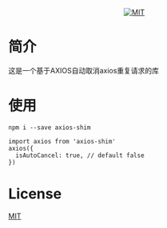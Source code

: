 <div align="center">

[![MIT](https://img.shields.io/dub/l/vibe-d.svg?style=flat-square)](http://opensource.org/licenses/MIT)

</div>

# 简介
这是一个基于AXIOS自动取消axios重复请求的库

# 使用
`npm i --save axios-shim`
```
import axios from 'axios-shim'
axios({
  isAutoCancel: true, // default false
})
```

# License
[MIT](http://opensource.org/licenses/MIT)
